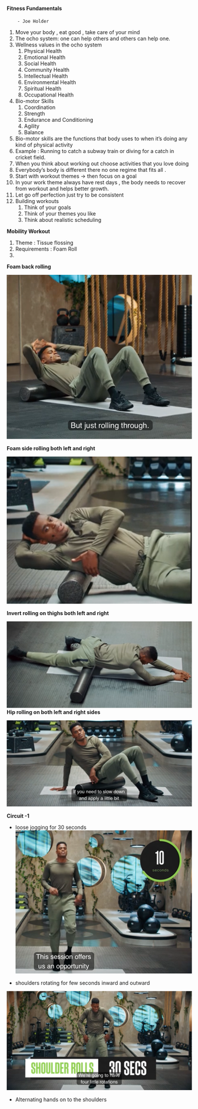 
#### Fitness Fundamentals 
        - Joe Holder

1. Move your body , eat good , take care of your mind 
2. The ocho system: one can help others and others can help one.
3. Wellness values in the ocho system
   1. Physical Health
   2. Emotional Health 
   3. Social Health 
   4. Community Health 
   5. Intellectual Health
   6. Environmental Health 
   7. Spiritual Health 
   8. Occupational Health 
4. Bio-motor Skills
   1. Coordination 
   2. Strength
   3. Endurance and Conditioning 
   4. Agility
   5. Balance 
5. Bio-motor skills are the functions that body uses to when it’s doing any kind of physical activity 
6. Example : Running to catch a subway train or diving for a catch in cricket field.
7. When you think about working out choose activities that you love doing 
8. Everybody’s body is different there no one regime that fits all .
9. Start with workout themes -> then focus on a goal
10. In your work theme always have rest days , the body needs to recover from workout and helps better growth.
11. Let go off perfection just try to be consistent 
12. Building workouts
    1. Think of your goals
    2. Think of your themes you like
    3. Think about realistic scheduling

**Mobility Workout**
1. Theme : Tissue flossing 
  1. Requirements : Foam Roll
  2. 
  
  **Foam back rolling**    
  
  ![Foam Back Roll](../Assets/back_roll.png)

 **Foam side rolling both left and right** 

![Foam side Roll](../Assets/side_roll.png)

 **Invert rolling on thighs both left and right**  

![Foam invert Roll](../Assets/invert_roll.png)
**Hip rolling on both left and right sides** 

![Hip Rolling ](../Assets/hip_roll.png)

**Circuit -1** 

  - loose jogging for 30 seconds
  ![Loose Jogging](../Assets/loose_jog.png)

- shoulders rotating for few seconds inward and outward

![Shoulders rotate](../Assets/shoulders_rotate.png)

- Alternating hands on to the shoulders 

